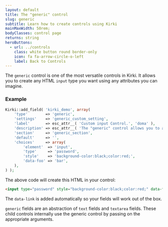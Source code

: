 ```yaml
---
layout: default
title: The "generic" control
slug: generic
subtitle: Learn how to create controls using Kirki
mainMaxWidth: 50rem;
bodyClasses: control page
returns: string
heroButtons:
  - url: ../controls
    class: white button round border-only
    icon: fa fa-arrow-circle-o-left
    label: Back to Controls
---
```


The `generic` control is one of the most versatile controls in Kirki. It allows you to create any HTML `input` type you want using any attributes you can imagine.

### Example

```php
Kirki::add_field( 'kirki_demo', array(
	'type'        => 'generic',
	'settings'    => 'generic_custom_setting',
	'label'       => esc_attr__( 'Custom input Control.', 'doma' ),
	'description' => esc_attr__( 'The "generic" control allows you to add any input type you want. In this case we use type="password" and define custom styles.', 'doma' ),
	'section'     => 'generic_section',
	'default'     => '',
	'choices'     => array(
		'element'  => 'input',
		'type'     => 'password',
		'style'    => 'background-color:black;color:red;',
		'data-foo' => 'bar',
	),
) );
```

The above code will create this HTML in your control:

```html
<input type="password" style="background-color:black;color:red;" data-foo="bar" />
```

The `data-link` is added automatically so your fields will work out of the box.

`generic` fields are an abstraction of `text` fields and `textarea` fields. These child controls internally use the generic control by passing on the appropriate arguments.
